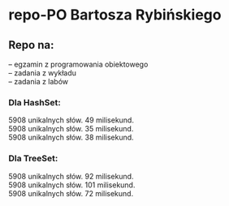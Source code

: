 <h1>repo-PO Bartosza Rybińskiego</h1> 

<h2>Repo na:<br> </h2>

– egzamin z programowania obiektowego<br>
– zadania z wykładu<br>
– zadania z labów

<h3>Dla HashSet:</h3>

5908 unikalnych słów. 49 milisekund.<br>
5908 unikalnych słów. 35 milisekund.<br>
5908 unikalnych słów. 38 milisekund.<br>

<h3>Dla TreeSet:</h3>

5908 unikalnych słów. 92 milisekund.<br>
5908 unikalnych słów. 101 milisekund.<br>
5908 unikalnych słów. 72 milisekund.<br>